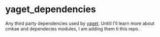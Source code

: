 # yaget_dependencies
Any third party dependencies used by [yaget](https://github.com/eglowacki/zloty/wiki). Untill I'll learn more about cmkae and dependecies modules, I am adding them ti this repo.
